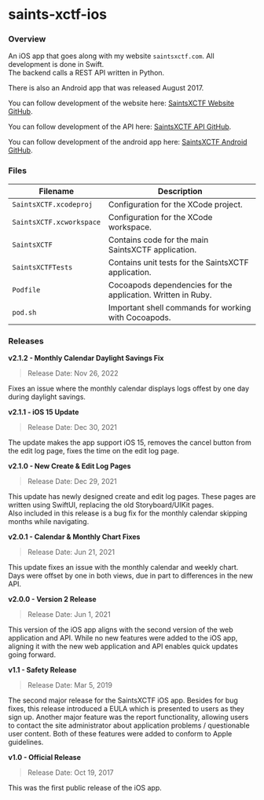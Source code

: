 # saints-xctf-ios

### Overview

An iOS app that goes along with my website `saintsxctf.com`.  All development is done in Swift.  
The backend calls a REST API written in Python.

There is also an Android app that was released August 2017.

You can follow development of the website here: [SaintsXCTF Website GitHub](https://github.com/AJarombek/saints-xctf-web).

You can follow development of the API here: [SaintsXCTF API GitHub](https://github.com/AJarombek/saints-xctf-api).

You can follow development of the android app here: [SaintsXCTF Android GitHub](https://github.com/AJarombek/saints-xctf-android).

### Files

| Filename                  | Description                                                                                      |
|---------------------------|--------------------------------------------------------------------------------------------------|
| `SaintsXCTF.xcodeproj`    | Configuration for the XCode project.                                                             |
| `SaintsXCTF.xcworkspace`  | Configuration for the XCode workspace.                                                           |
| `SaintsXCTF`              | Contains code for the main SaintsXCTF application.                                               |
| `SaintsXCTFTests`         | Contains unit tests for the SaintsXCTF application.                                              |
| `Podfile`                 | Cocoapods dependencies for the application.  Written in Ruby.                                    |
| `pod.sh`                  | Important shell commands for working with Cocoapods.                                             |

### Releases

**v2.1.2 - Monthly Calendar Daylight Savings Fix**

> Release Date: Nov 26, 2022

Fixes an issue where the monthly calendar displays logs offest by one day during daylight savings.

**v2.1.1 - iOS 15 Update**

> Release Date: Dec 30, 2021

The update makes the app support iOS 15, removes the cancel button from the edit log page, fixes the time on the edit log page.

**v2.1.0 - New Create & Edit Log Pages**

> Release Date: Dec 29, 2021

This update has newly designed create and edit log pages.  These pages are written using SwiftUI, replacing the old Storyboard/UIKit pages.  
Also included in this release is a bug fix for the monthly calendar skipping months while navigating.

**v2.0.1 - Calendar & Monthly Chart Fixes**

> Release Date: Jun 21, 2021

This update fixes an issue with the monthly calendar and weekly chart.  Days were offset by one in both views, due in part to differences 
in the new API.

**v2.0.0 - Version 2 Release**

> Release Date: Jun 1, 2021

This version of the iOS app aligns with the second version of the web application and API.  While no new features were added to the iOS app,
 aligning it with the new web application and API enables quick updates going forward.

**v1.1 - Safety Release**

> Release Date: Mar 5, 2019

The second major release for the SaintsXCTF iOS app.  Besides for bug fixes, this release introduced a EULA which is
presented to users as they sign up.  Another major feature was the report functionality, allowing users to contact the
site administrator about application problems / questionable user content.  Both of these features were added to conform
to Apple guidelines.

**v1.0 - Official Release**

> Release Date: Oct 19, 2017

This was the first public release of the iOS app.